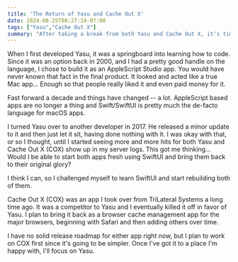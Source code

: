 ```yaml
---
title: 'The Return of Yasu and Cache Out X'
date: 2024-08-25T08:27:24-07:00
tags: ["Yasu","Cache Out X"]
summary: "After taking a break from both Yasu and Cache Out X, it's time to bring them back."
---
```


When I first developed Yasu, it was a springboard into learning how to code. Since it was an option back in 2000, and I had a pretty good handle on the language, I chose to build it as an AppleScript Studio app. You would have never known that fact in the final product. It looked and acted like a true Mac app... Enough so that people really liked it and even paid money for it.

Fast forward a decade and things have changed -- a lot. AppleScript based apps are no longer a thing and Swift/SwiftUI is pretty much the de-facto language for macOS apps.

I turned Yasu over to another developer in 2017. He released a minor update to it and then just let it sit, having done nothing with it. I was okay with that, or so I thought, until I started seeing more and more hits for both Yasu and Cache Out X (COX) show up in my server logs. This got me thinking... Would I be able to start both apps fresh using SwiftUI and bring them back to their original glory?

I think I can, so I challenged myself to learn SwiftUI and start rebuilding both of them.

Cache Out X (COX) was an app I took over from TriLateral Systems a long time ago. It was a competitor to Yasu and I eventually killed it off in favor of Yasu. I plan to bring it back as a browser cache management app for the major browsers, beginning with Safari and then adding others over time.

I have no solid release roadmap for either app right now, but I plan to work on COX first since it's going to be simpler. Once I've got it to a place I'm happy with, I'll focus on Yasu.